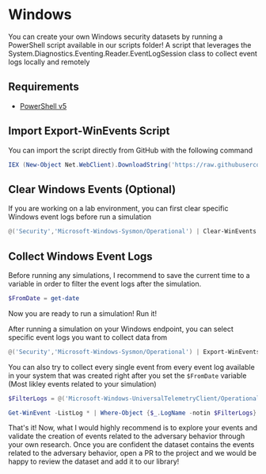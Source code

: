 # Windows

You can create your own Windows security datasets by running a PowerShell script available in our scripts folder!
A script that leverages the System.Diagnostics.Eventing.Reader.EventLogSession class to collect event logs locally and remotely 

## Requirements

* [PowerShell v5](https://www.microsoft.com/en-us/download/details.aspx?id=54616)

## Import Export-WinEvents Script

You can import the script directly from GitHub with the following command

```Powershell
IEX (New-Object Net.WebClient).DownloadString('https://raw.githubusercontent.com/OTRF/Security-Datasets/master/scripts/data-collectors/Export-WinEvents.ps1')
```

## Clear Windows Events (Optional)

If you are working on a lab environment, you can first clear specific Windows event logs before run a simulation

```Powershell
@('Security','Microsoft-Windows-Sysmon/Operational') | Clear-WinEvents
```

## Collect Windows Event Logs

Before running any simulations, I recommend to save the current time to a variable in order to filter the event logs after the simulation.

```Powershell
$FromDate = get-date
```

Now you are ready to run a simulation! Run it!

After running a simulation on your Windows endpoint, you can select specific event logs you want to collect data from

```Powershell
@('Security','Microsoft-Windows-Sysmon/Operational') | Export-WinEvents -EndDate $FromDate -OutputFolder C:\ProgramData\ -Verbose

```

You can also try to collect every single event from every event log available in your system that was created right after you set the `$FromDate` variable (Most likley events related to your simulation)

```Powershell
$FilterLogs = @('Microsoft-Windows-UniversalTelemetryClient/Operational','Microsoft-Windows-Store/Operational','Microsoft-Windows-PushNotification-Platform/Operational','Microsoft-Client-Licensing-Platform/Admin','Microsoft-Windows-AppID/Operational','Microsoft-Windows-AppXDeployment/Operational','Microsoft-WindowsAzure-Diagnostics/Heartbeat','Microsoft-WindowsAzure-Diagnostics/GuestAgent','Microsoft-Windows-SystemDataArchiver/Diagnostic','Microsoft-Windows-DSC/Operational','Windows PowerShell','Microsoft-Windows-Kernel-IO/Operational','Microsoft-Windows-PowerShell/Operational')

Get-WinEvent -ListLog * | Where-Object {$_.LogName -notin $FilterLogs} |Where-Object {$_.RecordCount -gt 0} | Select-Object -ExpandProperty LogName | Export-WinEvents -EndDate $FromDate -OutputFolder C:\ProgramData\ -ErrorAction SilentlyContinue
```

That's it! Now, what I would highly recommend is to explore your events and validate the creation of events related to the adversary behavior through your own research. Once you are confident the dataset contains the events related to the adversary behavior, open a PR to the project and we would be happy to review the dataset and add it to our library!
